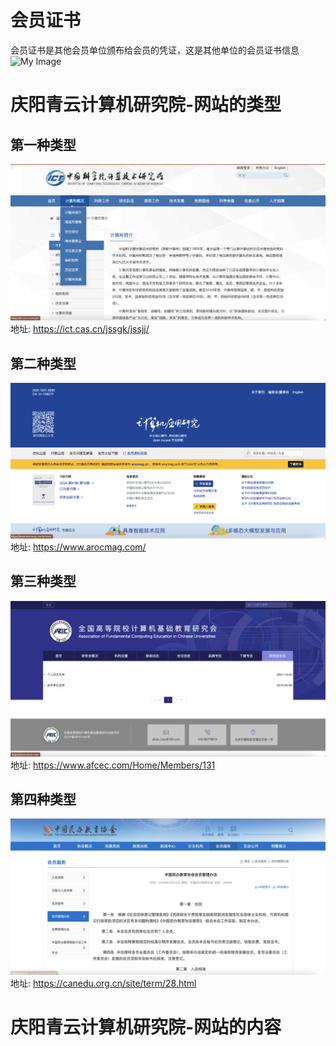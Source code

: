 # 会员证书

会员证书是其他会员单位颁布给会员的凭证，这是其他单位的会员证书信息
![My Image](https://www.afcec.com/Content/UploadFile/file/20210401/6375288068403333314793665.jpg)

# 庆阳青云计算机研究院-网站的类型

## 第一种类型
![My Image](./pic/image.png)
地址: https://ict.cas.cn/jssgk/jssjj/
## 第二种类型
![My Image](./pic/image1.png)
地址: https://www.arocmag.com/
## 第三种类型
![My Image](./pic/image2.png)
地址: https://www.afcec.com/Home/Members/131
## 第四种类型
![My Image](./pic/image3.png)
地址: https://canedu.org.cn/site/term/28.html

# 庆阳青云计算机研究院-网站的内容





